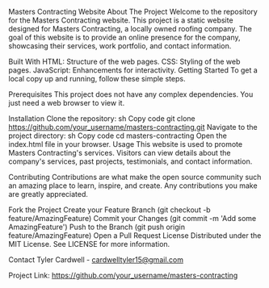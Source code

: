 Masters Contracting Website
About The Project
Welcome to the repository for the Masters Contracting website. This project is a static website designed for Masters Contracting, a locally owned roofing company. The goal of this website is to provide an online presence for the company, showcasing their services, work portfolio, and contact information.

Built With
HTML: Structure of the web pages.
CSS: Styling of the web pages.
JavaScript: Enhancements for interactivity.
Getting Started
To get a local copy up and running, follow these simple steps.

Prerequisites
This project does not have any complex dependencies. You just need a web browser to view it.

Installation
Clone the repository:
sh
Copy code
git clone https://github.com/your_username/masters-contracting.git
Navigate to the project directory:
sh
Copy code
cd masters-contracting
Open the index.html file in your browser.
Usage
This website is used to promote Masters Contracting's services. Visitors can view details about the company's services, past projects, testimonials, and contact information.

Contributing
Contributions are what make the open source community such an amazing place to learn, inspire, and create. Any contributions you make are greatly appreciated.

Fork the Project
Create your Feature Branch (git checkout -b feature/AmazingFeature)
Commit your Changes (git commit -m 'Add some AmazingFeature')
Push to the Branch (git push origin feature/AmazingFeature)
Open a Pull Request
License
Distributed under the MIT License. See LICENSE for more information.

Contact
Tyler Cardwell - cardwelltyler15@gmail.com

Project Link: https://github.com/your_username/masters-contracting

